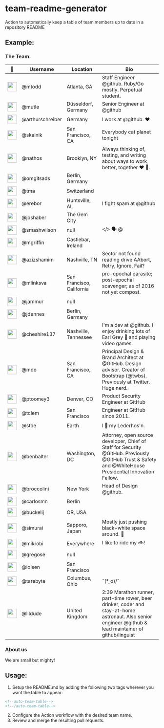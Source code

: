 # team-readme-generator

Action to automatically keep a table of team members up to date in a repository README 

## Example:

### The Team:

<!--auto-team-table-->
| 👤 | Username | Location | Bio |
| --- | --- | --- | --- |
| <img src="https://avatars.githubusercontent.com/u/182?v=4" width="30" /> | @mtodd | Atlanta, GA | Staff Engineer @github. Ruby/Go mostly. Perpetual student. |
| <img src="https://avatars.githubusercontent.com/u/829?v=4" width="30" /> | @mutle | Düsseldorf, Germany |     Senior Engineer at @github |
| <img src="https://avatars.githubusercontent.com/u/2195?v=4" width="30" /> | @arthurschreiber | Germany | I work at @github. ❤️  |
| <img src="https://avatars.githubusercontent.com/u/2546?v=4" width="30" /> | @skalnik | San Francisco, CA | Everybody cat planet tonight |
| <img src="https://avatars.githubusercontent.com/u/4215?v=4" width="30" /> | @nathos | Brooklyn, NY | Always thinking of, testing, and writing about ways to work better, together ❤️  👫. |
| <img src="https://avatars.githubusercontent.com/u/4619?v=4" width="30" /> | @omgitsads | Berlin, Germany |  |
| <img src="https://avatars.githubusercontent.com/u/4719?v=4" width="30" /> | @tma | Switzerland |  |
| <img src="https://avatars.githubusercontent.com/u/4887?v=4" width="30" /> | @erebor | Huntsville, AL | I fight spam at @github |
| <img src="https://avatars.githubusercontent.com/u/13760?v=4" width="30" /> | @joshaber | The Gem City |  |
| <img src="https://avatars.githubusercontent.com/u/17565?v=4" width="30" /> | @smashwilson | null | </> 🗣️ @  |
| <img src="https://avatars.githubusercontent.com/u/17725?v=4" width="30" /> | @mgriffin | Castlebar, Ireland |  |
| <img src="https://avatars.githubusercontent.com/u/30761?v=4" width="30" /> | @azizshamim | Nashville, TN | Sector not found reading drive AAbort, Retry, Ignore, Fail? |
| <img src="https://avatars.githubusercontent.com/u/40415?v=4" width="30" /> | @mlinksva | San Francisco, California | pre-epochal parasite; post-epochal scavenger; as of 2016 not yet compost. |
| <img src="https://avatars.githubusercontent.com/u/41523?v=4" width="30" /> | @jammur | null |  |
| <img src="https://avatars.githubusercontent.com/u/65057?v=4" width="30" /> | @jdennes | Berlin, Germany |  |
| <img src="https://avatars.githubusercontent.com/u/82317?v=4" width="30" /> | @cheshire137 | Nashville, Tennessee | I'm a dev at @github. I enjoy drinking lots of Earl Grey 🍵 and playing video games. |
| <img src="https://avatars.githubusercontent.com/u/98681?v=4" width="30" /> | @mdo | San Francisco, CA | Principal Design & Brand Architect at @GitHub. Design advisor. Creator of Bootstrap (@twbs). Previously at Twitter. Huge nerd. |
| <img src="https://avatars.githubusercontent.com/u/103360?v=4" width="30" /> | @ptoomey3 | Denver, CO | Product Security Engineer at GitHub |
| <img src="https://avatars.githubusercontent.com/u/136521?v=4" width="30" /> | @tclem | San Francisco | Engineer at GitHub since 2011. |
| <img src="https://avatars.githubusercontent.com/u/203805?v=4" width="30" /> | @stoe | Earth | I 💚 my Lederhos'n. |
| <img src="https://avatars.githubusercontent.com/u/282759?v=4" width="30" /> | @benbalter | Washington, DC | Attorney, open source developer, Chief of Staff for Security @GitHub. Previously @GitHub Trust & Safety and @WhiteHouse Presidential Innovation Fellow. |
| <img src="https://avatars.githubusercontent.com/u/334891?v=4" width="30" /> | @broccolini | New York | Head of Design @github. |
| <img src="https://avatars.githubusercontent.com/u/335443?v=4" width="30" /> | @carlosmn | Berlin |  |
| <img src="https://avatars.githubusercontent.com/u/371055?v=4" width="30" /> | @buckelij | OR, USA |  |
| <img src="https://avatars.githubusercontent.com/u/378023?v=4" width="30" /> | @simurai | Sapporo, Japan | Mostly just pushing black+white space around. 🏁 |
| <img src="https://avatars.githubusercontent.com/u/423347?v=4" width="30" /> | @mikrobi | Everywhere | I like to ride my 🚲! |
| <img src="https://avatars.githubusercontent.com/u/427255?v=4" width="30" /> | @gregose | null |  |
| <img src="https://avatars.githubusercontent.com/u/553742?v=4" width="30" /> | @iolsen | San Francisco |  |
| <img src="https://avatars.githubusercontent.com/u/564113?v=4" width="30" /> | @tarebyte | Columbus, Ohio | ¯\(°_o)/¯ |
| <img src="https://avatars.githubusercontent.com/u/627280?v=4" width="30" /> | @lildude | United Kingdom | 2:39 Marathon runner, part-time rower, beer drinker, coder and stay-at-home astronaut. Also senior engineer @github & lead maintainer of github/linguist |
<!--/auto-team-table-->

### About us

We are small but mighty!

## Usage:

1. Setup the README.md by adding the following two tags wherever you want the table to appear:

```markdown
<!--auto-team-table-->
<!--/auto-team-table-->
```

2. Configure the Action workflow with the desired team name.
3. Review and merge the resulting pull requests.
